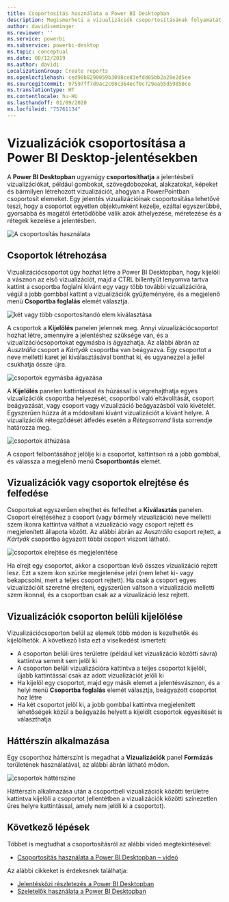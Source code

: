 ```yaml
---
title: Csoportosítás használata a Power BI Desktopban
description: Megismerheti a vizualizációk csoportosításának folyamatát a Power BI Desktopban
author: davidiseminger
ms.reviewer: ''
ms.service: powerbi
ms.subservice: powerbi-desktop
ms.topic: conceptual
ms.date: 08/12/2019
ms.author: davidi
LocalizationGroup: Create reports
ms.openlocfilehash: ced98b8290059b3098ce83efdd05bb2a20e2d5ee
ms.sourcegitcommit: 97597ff7d9ac2c08c364ecf0c729eab5d59850ce
ms.translationtype: HT
ms.contentlocale: hu-HU
ms.lasthandoff: 01/09/2020
ms.locfileid: "75761134"
---
```

# <a name="group-visuals-in-power-bi-desktop-reports"></a>Vizualizációk csoportosítása a Power BI Desktop-jelentésekben
A **Power BI Desktopban** ugyanúgy **csoportosíthatja** a jelentésbeli vizualizációkat, például gombokat, szövegdobozokat, alakzatokat, képeket és bármilyen létrehozott vizualizációt, ahogyan a PowerPointban csoportosít elemeket. Egy jelentés vizualizációinak csoportosítása lehetővé teszi, hogy a csoportot egyetlen objektumként kezelje, ezáltal egyszerűbbé, gyorsabbá és magától értetődőbbé válik azok áthelyezése, méretezése és a rétegek kezelése a jelentésben.

![A csoportosítás használata](media/desktop-grouping-visuals/grouping-visuals-01.png)


## <a name="creating-groups"></a>Csoportok létrehozása

Vizualizációcsoportot úgy hozhat létre a Power BI Desktopban, hogy kijelöli a vásznon az első vizualizációt, majd a CTRL billentyűt lenyomva tartva kattint a csoportba foglalni kívánt egy vagy több további vizualizációra, végül a jobb gombbal kattint a vizualizációk gyűjteményére, és a megjelenő menü **Csoportba foglalás** elemét választja.

![két vagy több csoportosítandó elem kiválasztása](media/desktop-grouping-visuals/grouping-visuals-02.png)

A csoportok a **Kijelölés** panelen jelennek meg. Annyi vizualizációcsoportot hozhat létre, amennyire a jelentéshez szüksége van, és a vizualizációcsoportokat egymásba is ágyazhatja. Az alábbi ábrán az *Ausztrália* csoport a *Kártyák* csoportba van beágyazva. Egy csoportot a neve melletti karet jel kiválasztásával bonthat ki, és ugyanezzel a jellel csukhatja össze újra. 

![csoportok egymásba ágyazása](media/desktop-grouping-visuals/grouping-visuals-03.png)

A **Kijelölés** panelen kattintással és húzással is végrehajthatja egyes vizualizációk csoportba helyezését, csoportból való eltávolítását, csoport beágyazását, vagy csoport vagy vizualizáció beágyazásból való kivételét. Egyszerűen húzza át a módosítani kívánt vizualizációt a kívánt helyre. A vizualizációk rétegződését átfedés esetén a *Rétegsorrend* lista sorrendje határozza meg.

![csoportok áthúzása](media/desktop-grouping-visuals/grouping-visuals-04.png)

A csoport felbontásához jelölje ki a csoportot, kattintson rá a jobb gombbal, és válassza a megjelenő menü **Csoportbontás** elemét.

## <a name="hide-and-show-visuals-or-groups"></a>Vizualizációk vagy csoportok elrejtése és felfedése

Csoportokat egyszerűen elrejthet és felfedhet a **Kiválasztás** panelen. Csoport elrejtéséhez a csoport (vagy bármely vizualizáció) neve melletti szem ikonra kattintva válthat a vizualizáció vagy csoport rejtett és megjelenített állapota között. Az alábbi ábrán az *Ausztrália* csoport rejtett, a *Kártyák* csoportba ágyazott többi csoport viszont látható.


![csoportok elrejtése és megjelenítése](media/desktop-grouping-visuals/grouping-visuals-05.png)

Ha elrejt egy csoportot, akkor a csoportban lévő összes vizualizáció rejtett lesz. Ezt a szem ikon szürke megjelenése jelzi (nem lehet ki- vagy bekapcsolni, mert a teljes csoport rejtett). Ha csak a csoport egyes vizualizációit szeretné elrejteni, egyszerűen váltson a vizualizáció melletti szem ikonnal, és a csoportban csak az a vizualizáció lesz rejtett.

## <a name="selecting-visuals-within-a-group"></a>Vizualizációk csoporton belüli kijelölése

Vizualizációcsoporton belül az elemek több módon is kezelhetők és kijelölhetők. A következő lista ezt a viselkedést ismerteti:

* A csoporton belüli üres területre (például két vizualizáció közötti sávra) kattintva semmit sem jelöl ki
* A csoporton belüli vizualizációra kattintva a teljes csoportot kijelöli, újabb kattintással csak az adott vizualizációt jelöli ki
* Ha kijelöl egy csoportot, majd egy másik elemet a jelentésvásznon, és a helyi menü **Csoportba foglalás** elemét választja, beágyazott csoportot hoz létre
* Ha két csoportot jelöl ki, a jobb gombbal kattintva megjelenített lehetőségek közül a beágyazás helyett a kijelölt csoportok egyesítését is választhatja

## <a name="apply-background-color"></a>Háttérszín alkalmazása

Egy csoporthoz háttérszínt is megadhat a **Vizualizációk** panel **Formázás** területének használatával, az alábbi ábrán látható módon. 

![csoportok háttérszíne](media/desktop-grouping-visuals/grouping-visuals-06.png)

Háttérszín alkalmazása után a csoportbeli vizualizációk közötti területre kattintva kijelöli a csoportot (ellentétben a vizualizációk közötti színezetlen üres helyre kattintással, amely nem jelöli ki a csoportot). 


## <a name="next-steps"></a>Következő lépések
Többet is megtudhat a csoportosításról az alábbi videó megtekintésével:

* [Csoportosítás használata a Power BI Desktopban – videó](https://youtu.be/sf4n7VXoQHY?t=10)

Az alábbi cikkeket is érdekesnek találhatja:

* [Jelentésközi részletezés a Power BI Desktopban](desktop-cross-report-drill-through.md)
* [Szeletelők használata a Power BI Desktopban](visuals/power-bi-visualization-slicers.md)

